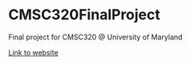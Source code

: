 # CMSC320FinalProject
Final project for CMSC320 @ University of Maryland

[Link to website](https://vikramrangarajan.github.io/CMSC320FinalProject/)